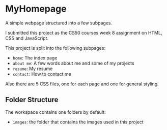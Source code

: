 # MyHomepage

A simple webpage structured into a few subpages.

I submitted this project as the CS50 courses week 8 assignment on HTML, CSS and JavaScript.

This project is split into the following subpages: 

- `home`: The index page
- `about me`: A few words about me and some of my projects
- `resume`: My resume
- `contact`: How to contact me

Also there are 5 CSS files, one for each page and one for general styling. 

## Folder Structure

The workspace contains one folders by default:

- `images`: the folder that contains the images used in this project
